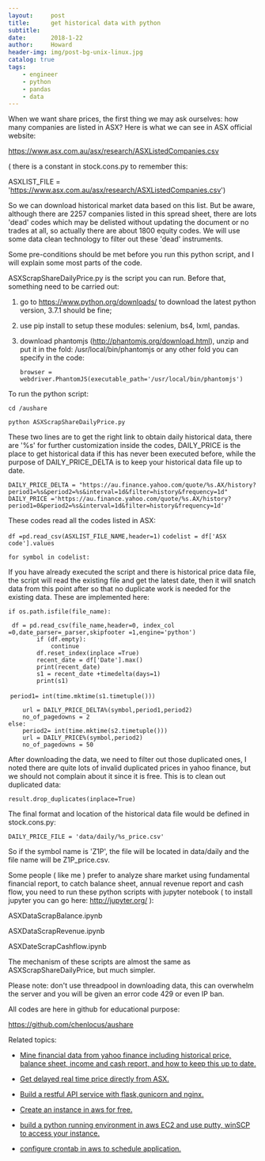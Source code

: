 ```yaml
---
layout:     post
title:      get historical data with python
subtitle:   
date:       2018-1-22
author:     Howard
header-img: img/post-bg-unix-linux.jpg
catalog: true
tags:
    - engineer
    - python
    - pandas
    - data
---
```


When we want share prices, the first thing we may ask ourselves: how many companies are listed in ASX?  Here is what we can see in ASX official website:

https://www.asx.com.au/asx/research/ASXListedCompanies.csv

( there is a constant in stock.cons.py to remember this:

ASXLIST_FILE = 'https://www.asx.com.au/asx/research/ASXListedCompanies.csv')



So we can download historical market data based on this list.  But be aware, although there are 2257 companies listed in this spread sheet,  there are lots 'dead' codes which may be delisted without updating the document or no trades at all, so actually there are about 1800 equity codes.  We will use some data clean technology to filter out these 'dead' instruments.



Some pre-conditions should be met before you run this python script, and I will explain some most parts of the code.  



ASXScrapShareDailyPrice.py is the script you can run. Before that, something need to be carried out:

1. go to https://www.python.org/downloads/ to download the latest python version, 3.7.1 should be fine;

2. use pip install to setup these modules: selenium, bs4, lxml, pandas. 

3. download phantomjs (http://phantomjs.org/download.html), unzip and put it in the fold:  /usr/local/bin/phantomjs or any other fold you can specify in the code: 

   `browser = webdriver.PhantomJS(executable_path='/usr/local/bin/phantomjs')` 

To run the python script:

```
cd /aushare

python ASXScrapShareDailyPrice.py
```



These two lines are to get the right link to obtain daily historical data, there are '%s' for further customization inside the codes, DAILY_PRICE is the place  to get historical data if this has never been executed before,  while the purpose of  DAILY_PRICE_DELTA is to keep your historical data file up to date.



`DAILY_PRICE_DELTA = "https://au.finance.yahoo.com/quote/%s.AX/history?period1=%s&period2=%s&interval=1d&filter=history&frequency=1d"`
`DAILY_PRICE ='https://au.finance.yahoo.com/quote/%s.AX/history?period1=0&period2=%s&interval=1d&filter=history&frequency=1d'`



These codes read all the codes listed in ASX:



`df =pd.read_csv(ASXLIST_FILE_NAME,header=1)`
`codelist = df['ASX code'].values`

`for symbol in codelist:`



If you have already executed the script and there is historical price data file, the script will read the existing file and get the latest date, then it will snatch data from this point after so that no duplicate work is needed for the existing data. These are implemented here:



`if os.path.isfile(file_name):`
       

```
 df = pd.read_csv(file_name,header=0, index_col =0,date_parser=_parser,skipfooter =1,engine='python')
        if (df.empty):
            continue
        df.reset_index(inplace =True)
        recent_date = df['Date'].max()
        print(recent_date)
        s1 = recent_date +timedelta(days=1)
        print(s1)
```

​        `period1= int(time.mktime(s1.timetuple()))`

        url = DAILY_PRICE_DELTA%(symbol,period1,period2)
        no_of_pagedowns = 2
    else:
        period2= int(time.mktime(s2.timetuple()))
        url = DAILY_PRICE%(symbol,period2)
        no_of_pagedowns = 50
After downloading the data, we need to filter out those duplicated ones, I noted there are quite lots of invalid duplicated prices in yahoo finance, but we should not complain about it since it is free.  This is to clean out duplicated data:



`result.drop_duplicates(inplace=True)`



The final format and location of the historical data file would be defined in stock.cons.py:

`DAILY_PRICE_FILE = 'data/daily/%s_price.csv'`



So if the symbol name is 'Z1P', the file will be located in data/daily and the file name will be Z1P_price.csv.



Some people ( like me ) prefer to analyze share market using fundamental financial report, to catch balance sheet,  annual revenue report and cash flow, you need to run these python scripts with jupyter notebook ( to install jupyter you can go here: http://jupyter.org/ ):

ASXDataScrapBalance.ipynb

ASXDataScrapRevenue.ipynb

ASXDateScrapCashflow.ipynb



The mechanism of these scripts are almost the same as ASXScrapShareDailyPrice, but much simpler. 



Please note: don't use threadpool in downloading data, this can overwhelm the server and you will be given an error code 429 or even IP ban. 



All codes are here in github for educational purpose:

https://github.com/chenlocus/aushare



Related topics: 

 - [Mine financial data from yahoo finance including historical price, balance sheet, income and cash report, and how to keep this up to date.](http://engineerman.club/2018/01/22/get-historical-data-with-python/)

 - [Get delayed real time price directly from ASX.](http://engineerman.club/2018/01/22/get-delayed-price-directly-from-ASX/)

 - [Build a restful API service with flask,gunicorn and nginx.](http://engineerman.club/2020/01/12/build-a-rest-API-service-to-provide-market-data-for-yourself/) 

 - [Create an instance in aws for free.](http://engineerman.club/2018/11/16/create-an-instance-in-aws-for-free/)

 - [build a python running environment in aws EC2 and use putty, winSCP to access your instance.](http://engineerman.club/2018/11/16/How-to-access-the-EC2-instance-in-AWS/)

 - [configure crontab in aws to schedule application.](http://engineerman.club/2018/11/16/Schedule-regular-tasks-in-AWS/)
